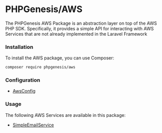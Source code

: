 # PHPGenesis/AWS

The PHPGenesis AWS Package is an abstraction layer on top of the AWS PHP SDK. Specifically, it provides a simple API for interacting
with AWS Services that are not already implemented in the Laravel Framework

### Installation

To install the AWS package, you can use Composer:

```bash
composer require phpgenesis/aws
```

### Configuration

- [AwsConfig](./configuration.md)


### Usage

The following AWS Services are available in this package:

- [SimpleEmailService](./Services/SimpleEmailService/README.md)
